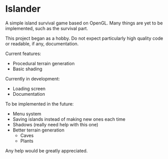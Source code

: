 # Islander
A simple island survival game based on OpenGL. Many things are yet to be implemented, such as the survival part.

This project began as a hobby. Do not expect particularly high quality code or readable, if any, documentation.

Current features:
- Procedural terrain generation
- Basic shading

Currently in development:
- Loading screen
- Documentation

To be implemented in the future:
- Menu system
- Saving islands instead of making new ones each time
- Shadows (really need help with this one)
- Better terrain generation
  - Caves
  - Plants

Any help would be greatly appreciated.
